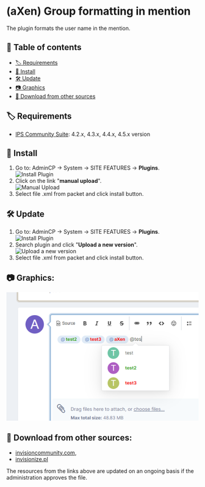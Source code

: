 # (aXen) Group formatting in mention
The plugin formats the user name in the mention.

## 📖 Table of contents
- [🏷️ Requirements](#requirements)
- [🧰 Install](#install)
- [🛠️ Update](#update)
- [📷 Graphics](#graphics)
- [🔌 Download from other sources](#download)

<a name="requirements"></a>
## 🏷️ Requirements
- <a href="https://invisioncommunity.com/">IPS Community Suite</a>: 4.2.x, 4.3.x, 4.4.x, 4.5.x version

<a name="install"></a>
## 🧰 Install
<ol>
  <li>
    Go to: AdminCP -> System -> SITE FEATURES -> <b>Plugins</b>.<br />
    <img src="https://axendev.net/github/plugins/admincp_select.png" alt="Install Plugin" />
  </li>
  <li>
    Click on the link "<b>manual upload</b>".<br />
    <img src="https://axendev.net/github/plugins/manual_upload.png" alt="Manual Upload" />
  </li>
  <li>Select file .xml from packet and click install button.</li>
</ol>

<a name="update"></a>
## 🛠️ Update
<ol>
  <li>
    Go to: AdminCP -> System -> SITE FEATURES -> <b>Plugins</b>.<br />
    <img src="https://axendev.net/github/plugins/admincp_select.png" alt="Install Plugin" />
  </li>
  <li>
    Search plugin and click "<b>Upload a new version</b>".<br />
    <img src="https://axendev.net/github/plugins/new_version_upload.png" alt="Upload a new version" />
  </li>
  <li>Select file .xml from packet and click install button.</li>
</ol>

<a name="graphics"></a>
## 📷 Graphics:
<img src="https://github.com/aXenDeveloper/ips-group-formatting-in-mention/blob/master/1.png?raw=true" alt="1" />

<a name="download"></a>
## 🔌 Download from other sources:
- [invisioncommunity.com](https://invisioncommunity.com/files/file/9273-axen-group-formatting-in-mention/),
- [invisionize.pl](https://forum.invisionize.pl/files/file/788-axen-group-formatting-in-mention/)
<p style="font-color: red">The resources from the links above are updated on an ongoing basis if the administration approves the file.</p>

